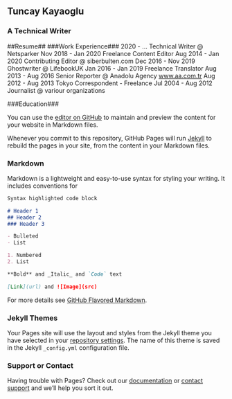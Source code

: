 ## Tuncay Kayaoglu
### A Technical Writer

##Resume##
###Work Experience###
2020 - ...		Technical Writer @ Netsparker
Nov 2018 - Jan 2020	Freelance Content Editor 
Aug 2014 - Jan 2020	Contributing Editor @ siberbulten.com
Dec 2016 - Nov 2019	Ghostwriter @ LifebookUK
Jan 2016 - Jan 2019	Freelance Translator
Aug 2013 - Aug 2016	Senior Reporter @ Anadolu Agency www.aa.com.tr
Aug 2012 - Aug 2013	Tokyo Correspondent - Freelance
Jul 2004 - Aug 2012	Journalist @ variour organizations

###Education###
 

You can use the [editor on GitHub](https://github.com/tunc-ay/me/edit/main/README.md) to maintain and preview the content for your website in Markdown files.

Whenever you commit to this repository, GitHub Pages will run [Jekyll](https://jekyllrb.com/) to rebuild the pages in your site, from the content in your Markdown files.

### Markdown

Markdown is a lightweight and easy-to-use syntax for styling your writing. It includes conventions for

```markdown
Syntax highlighted code block

# Header 1
## Header 2
### Header 3

- Bulleted
- List

1. Numbered
2. List

**Bold** and _Italic_ and `Code` text

[Link](url) and ![Image](src)
```

For more details see [GitHub Flavored Markdown](https://guides.github.com/features/mastering-markdown/).

### Jekyll Themes

Your Pages site will use the layout and styles from the Jekyll theme you have selected in your [repository settings](https://github.com/tunc-ay/me/settings). The name of this theme is saved in the Jekyll `_config.yml` configuration file.

### Support or Contact

Having trouble with Pages? Check out our [documentation](https://docs.github.com/categories/github-pages-basics/) or [contact support](https://support.github.com/contact) and we’ll help you sort it out.
